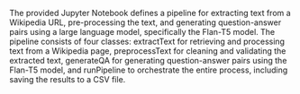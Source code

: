 The provided Jupyter Notebook defines a pipeline for extracting text from a Wikipedia URL, pre-processing the text, and generating question-answer pairs using a large language model, specifically the Flan-T5 model. The pipeline consists of four classes: extractText for retrieving and processing text from a Wikipedia page, preprocessText for cleaning and validating the extracted text, generateQA for generating question-answer pairs using the Flan-T5 model, and runPipeline to orchestrate the entire process, including saving the results to a CSV file. 
